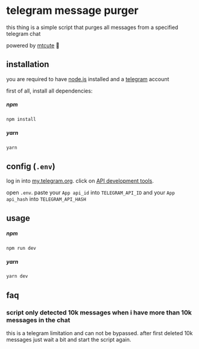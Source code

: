 # telegram message purger

this thing is a simple script that purges all messages from a specified telegram chat

powered by [mtcute](https://mtcute.dev) 🌸

## installation

you are required to have [node.js](https://nodejs.org) installed and a [telegram](https://telegram.org) account

first of all, install all dependencies:

##### npm

```sh
npm install
```

##### yarn

```sh
yarn
```

## config (`.env`)

log in into [my.telegram.org](https://my.telegram.org/). click on [API development tools](https://my.telegram.org/apps).

open `.env`. paste your `App api_id` into `TELEGRAM_API_ID` and your `App api_hash` into `TELEGRAM_API_HASH`

## usage

##### npm

```sh
npm run dev
```

##### yarn

```sh
yarn dev
```

## faq

### script only detected 10k messages when i have more than 10k messages in the chat

this is a telegram limitation and can not be bypassed. after first deleted 10k messages just wait a bit and start the script again.

